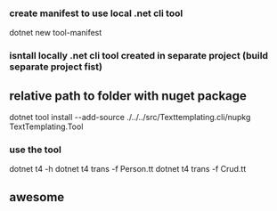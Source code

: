 ### create manifest to use local .net cli tool
dotnet new tool-manifest
### isntall locally .net cli tool created in separate project (build separate project fist)
## relative path to folder with nuget package
dotnet tool install --add-source ./../../src/Texttemplating.cli/nupkg TextTemplating.Tool
### use the tool
dotnet t4 -h
dotnet t4 trans -f Person.tt
dotnet t4 trans -f Crud.tt  
## awesome